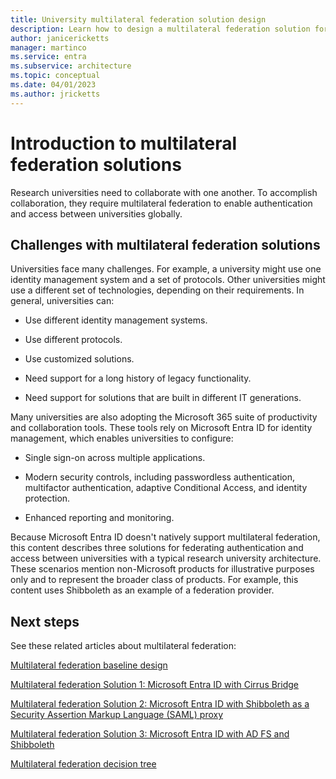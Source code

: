 ```yaml
---
title: University multilateral federation solution design
description: Learn how to design a multilateral federation solution for universities.
author: janicericketts
manager: martinco
ms.service: entra
ms.subservice: architecture
ms.topic: conceptual
ms.date: 04/01/2023
ms.author: jricketts
---
```


# Introduction to multilateral federation solutions

Research universities need to collaborate with one another. To accomplish collaboration, they require multilateral federation to enable authentication and access between universities globally.

## Challenges with multilateral federation solutions

Universities face many challenges. For example, a university might use one identity management system and a set of protocols. Other universities might use a different set of technologies, depending on their requirements. In general, universities can:

- Use different identity management systems.

- Use different protocols.

- Use customized solutions.

- Need support for a long history of legacy functionality.

- Need support for solutions that are built in different IT generations.

Many universities are also adopting the Microsoft 365 suite of productivity and collaboration tools. These tools rely on Microsoft Entra ID for identity management, which enables universities to configure:

- Single sign-on across multiple applications.

- Modern security controls, including passwordless authentication, multifactor authentication, adaptive Conditional Access, and identity protection.

- Enhanced reporting and monitoring.

Because Microsoft Entra ID doesn't natively support multilateral federation, this content describes three solutions for federating authentication and access between universities with a typical research university architecture. These scenarios mention non-Microsoft products for illustrative purposes only and to represent the broader class of products. For example, this content uses Shibboleth as an example of a federation provider.

## Next steps

See these related articles about multilateral federation:

[Multilateral federation baseline design](multilateral-federation-baseline.md)

[Multilateral federation Solution 1: Microsoft Entra ID with Cirrus Bridge](multilateral-federation-solution-one.md)

[Multilateral federation Solution 2: Microsoft Entra ID with Shibboleth as a Security Assertion Markup Language (SAML) proxy](multilateral-federation-solution-two.md)

[Multilateral federation Solution 3: Microsoft Entra ID with AD FS and Shibboleth](multilateral-federation-solution-three.md)

[Multilateral federation decision tree](multilateral-federation-decision-tree.md)
